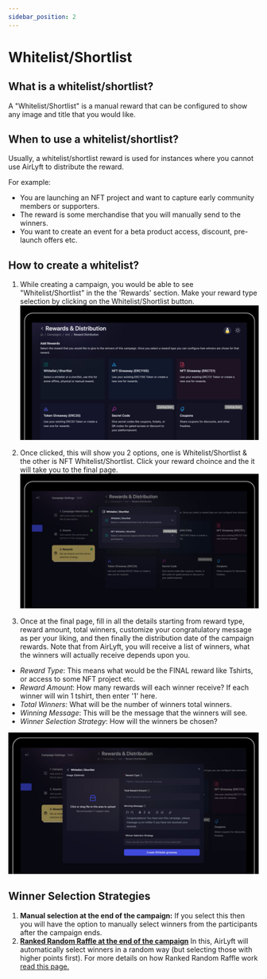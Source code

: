 ```yaml
---
sidebar_position: 2
---
```


# Whitelist/Shortlist

## What is a whitelist/shortlist?
A "Whitelist/Shortlist" is a manual reward that can be configured to show any image and title that you would like.

## When to use a whitelist/shortlist?
Usually, a whitelist/shortlist reward is used for instances where you cannot use AirLyft to distribute the reward. 

For example:
- You are launching an NFT project and want to capture early community members or supporters.
- The reward is some merchandise that you will manually send to the winners.
- You want to create an event for a beta product access, discount, pre-launch offers etc.

## How to create a whitelist?

1. While creating a campaign, you would be able to see "Whitelist/Shortlist" in the the 'Rewards' section. Make your reward type selection by clicking on the Whitelist/Shortlist button.
![Creating a whitelist giveaway](./images/wl3.jpg)

4. Once clicked, this will show you 2 options, one is Whitelist/Shortlist & the other is NFT Whitelist/Shortlist. Click your reward choince and the it will take you to the final page.
![Creating a whitelist giveaway](./images/wl4.jpg)

5. Once at the final page, fill in all the details starting from reward type, reward amount, total winners, customize your congratulatory message as per your liking, and then finally the distribution date of the campaign rewards.
Note that from AirLyft, you will receive a list of winners, what the winners will actually receive depends upon you.
- *Reward Type*: This means what would be the FINAL reward like Tshirts, or access to some NFT project etc.
- *Reward Amount*: How many rewards will each winner receive? If each winner will win 1 tshirt, then enter '1' here.
- *Total Winners*: What will be the number of winners total winners.
- *Winning Message*: This will be the message that the winners will see.
- *Winner Selection Strategy*: How will the winners be chosen?

![Creating a whitelist giveaway](./images/wl5.jpg)

## Winner Selection Strategies
1. **Manual selection at the end of the campaign:** If you select this then you will have the option to manually select winners from the participants after the campaign ends.
2. **[Ranked Random Raffle at the end of the campaign](./ranked-random)** In this, AirLyft will automatically select winners in a random way (but selecting those with higher points first). For more details on how Ranked Random Raffle work [read this page.](./ranked-random)
